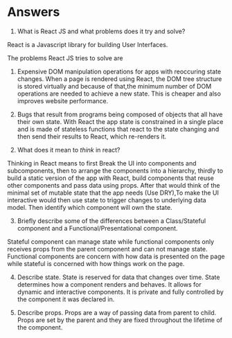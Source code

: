 # Answers

1.  What is React JS and what problems does it try and solve?

React is a Javascript library for building User Interfaces. 

The problems React JS tries to solve are 

1) Expensive DOM manipulation operations for apps with reoccuring state changes. When a page is rendered using React, the DOM tree structure is stored virtually and because of that,the minimum number of DOM operations are needed to achieve a new state. This is cheaper and also improves website performance. 

2) Bugs that result from programs being composed of objects that all have their own state. With React the app state is constrained in a single place and is made of stateless functions that react to the state changing and then send their results to React, which re-renders it. 

2.  What does it mean to _think_ in react? 

Thinking in React means to first Break the UI into components and subcomponents, then to arrange the components into a hierarchy, thirdly to build a static version of the app with React, build components that reuse other components and pass data using props. After that would think of the minimal set of mutable state that the app needs (Use DRY),To make the UI interactive would then use state to trigger changes to underlying data model. Then identify which component will own the state. 

3.  Briefly describe some of the differences between a Class/Stateful component and a Functional/Presentational component.

Stateful component can manage state while functional components only receives props from the parent component and can not manage state. Functional components are concern with how data is presented on the page while stateful is concerned with how things work on the page. 

4.  Describe state.
State is reserved for data that changes over time. State determines how a component renders and behaves. It allows for dynamic and interactive components. It is private and fully controlled by the component it was declared in. 

5.  Describe props.
Props are a way of passing data from parent to child. Props are set by the parent and they are fixed throughout the lifetime of the component. 
